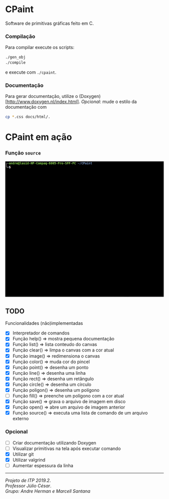 # CPaint

Software de primitivas gráficas feito em C.

### Compilação
Para compilar execute os scripts:
```bash
./gen_obj
./compile
```
e execute com `./cpaint`.

### Documentação
Para gerar documentação, utilize o (Doxygen)[http://www.doxygen.nl/index.html].
*Opcional*: mude o estilo da documentação com
```bash
cp *.css docs/html/.
```

# CPaint em ação
### Função `source`
![](cpaint_source.gif)

## TODO
Funcionalidades (não)implementadas
* [x] Interpretador de comandos
* [x] Função help()     => mostra pequena documentação
* [x] Função list()     => lista conteudo do canvas
* [x] Função clear()    => limpa o canvas com a cor atual
* [x] Função image()    => redimensiona o canvas
* [x] Função color()    => muda cor do pincel
* [x] Função point()    => desenha um ponto
* [x] Função line()     => desenha uma linha
* [x] Função rect()     => desenha um retângulo
* [x] Função circle()   => desenha um círculo
* [x] Função poligon()  => desenha um polígono
* [ ] Função fill()     => preenche um polígono com a cor atual
* [x] Função save()     => grava o arquivo de imagem em disco
* [x] Função open()     => abre um arquivo de imagem anterior
* [x] Função source()   => executa uma lista de comando de um arquivo externo

### Opcional
* [ ] Criar documentação utilizando Doxygen
* [ ] Visualizar primitivas na tela após executar comando
* [x] Utilizar git
* [x] Utilizar valgrind
* [ ] Aumentar espessura da linha

---
*Projeto de ITP 2019.2*.  
*Professor Júlio César*.  
*Grupo: Andre Herman e Marcell Santana*
